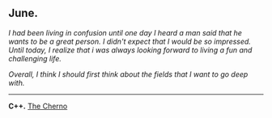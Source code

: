 ## June.

*I had been living in confusion until one day I heard a man said that he wants to be a great person. I didn't expect that I would be so impressed. Until today, I realize that i was always looking forward to living a fun and challenging life.*

*Overall, I think I should first think about the fields that I want to go deep with.*

---

**C++.** [The Cherno](https://www.youtube.com/@TheCherno)
